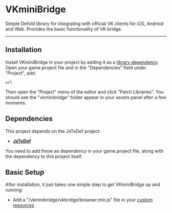 # VKminiBridge
Simple Defold library for integrating with official VK clients for iOS, Android and Web.
Provides the basic functionality of VK bridge.

---

## Installation

Install VKminiBridge in your project by adding it as a [library dependency](https://www.defold.com/manuals/libraries/). Open your game.project file and in the "Dependencies" field under "Project", add:
```
url
```

Then open the "Project" menu of the editor and click "Fetch Libraries". You should see the "vkminibridge" folder appear in your assets panel after a few moments.

## Dependencies

This project depends on the JsToDef project:

* __[JsToDef](https://github.com/AGulev/jstodef)__

You need to add these as dependency in your game.project file, along with the dependency to this project itself.

## Basic Setup

After installation, it just takes one simple step to get VKminiBridge up and running:

* Add a "/vkminibridge/vkbridge/browser.min.js" file in your [custom resources](https://defold.com/manuals/project-settings/#custom-resources)
